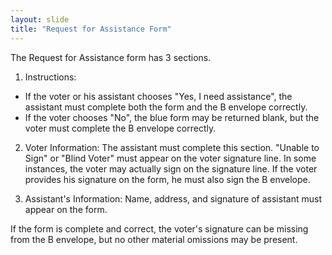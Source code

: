 ```yaml
---
layout: slide
title: "Request for Assistance Form"
---
```

The Request for Assistance form has 3 sections.
1.	 Instructions: 
*  If the voter or his assistant chooses "Yes, I need assistance", the assistant must complete both the form and the B envelope correctly.
*  If the voter chooses "No", the blue form may be returned blank, but the voter must complete the B envelope correctly.

2.	 Voter Information:  The assistant must complete this section.  "Unable to Sign" or "Blind Voter" must appear on the voter signature line.  In some instances, the voter may actually sign on the signature line.  If the voter provides his signature on the form, he must also sign the B envelope.

3.	Assistant's Information:  Name, address, and signature of assistant must appear on the form.  

If the form is complete and correct, the voter's signature can be missing from the B envelope, but no other material omissions may be present.
